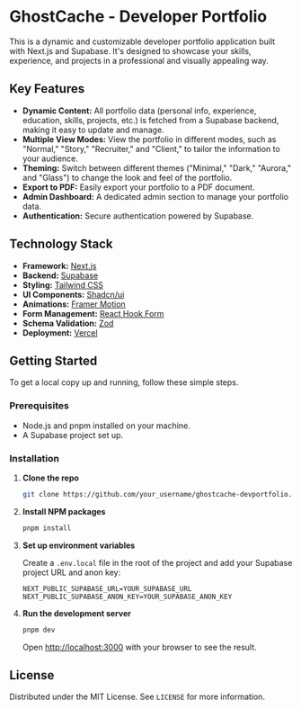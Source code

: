 # GhostCache - Developer Portfolio

This is a dynamic and customizable developer portfolio application built with Next.js and Supabase. It's designed to showcase your skills, experience, and projects in a professional and visually appealing way.

## Key Features

*   **Dynamic Content:** All portfolio data (personal info, experience, education, skills, projects, etc.) is fetched from a Supabase backend, making it easy to update and manage.
*   **Multiple View Modes:** View the portfolio in different modes, such as "Normal," "Story," "Recruiter," and "Client," to tailor the information to your audience.
*   **Theming:** Switch between different themes ("Minimal," "Dark," "Aurora," and "Glass") to change the look and feel of the portfolio.
*   **Export to PDF:** Easily export your portfolio to a PDF document.
*   **Admin Dashboard:** A dedicated admin section to manage your portfolio data.
*   **Authentication:** Secure authentication powered by Supabase.

## Technology Stack

*   **Framework:** [Next.js](https://nextjs.org/)
*   **Backend:** [Supabase](https://supabase.io/)
*   **Styling:** [Tailwind CSS](https://tailwindcss.com/)
*   **UI Components:** [Shadcn/ui](https://ui.shadcn.com/)
*   **Animations:** [Framer Motion](https://www.framer.com/motion/)
*   **Form Management:** [React Hook Form](https://react-hook-form.com/)
*   **Schema Validation:** [Zod](https://zod.dev/)
*   **Deployment:** [Vercel](https://vercel.com/)

## Getting Started

To get a local copy up and running, follow these simple steps.

### Prerequisites

*   Node.js and pnpm installed on your machine.
*   A Supabase project set up.

### Installation

1.  **Clone the repo**
    ```sh
    git clone https://github.com/your_username/ghostcache-devportfolio.git
    ```
2.  **Install NPM packages**
    ```sh
    pnpm install
    ```
3.  **Set up environment variables**

    Create a `.env.local` file in the root of the project and add your Supabase project URL and anon key:

    ```
    NEXT_PUBLIC_SUPABASE_URL=YOUR_SUPABASE_URL
    NEXT_PUBLIC_SUPABASE_ANON_KEY=YOUR_SUPABASE_ANON_KEY
    ```

4.  **Run the development server**
    ```sh
    pnpm dev
    ```

    Open [http://localhost:3000](http://localhost:3000) with your browser to see the result.

## License

Distributed under the MIT License. See `LICENSE` for more information.